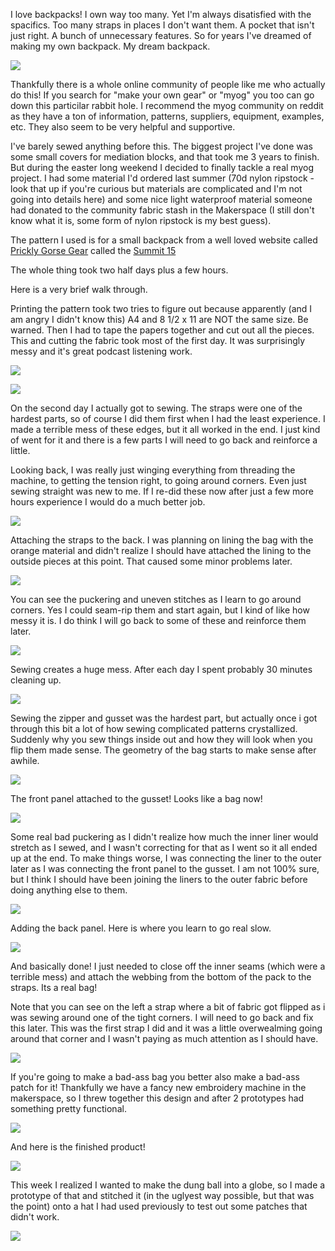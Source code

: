 
I love backpacks! I own way too many. Yet I'm always disatisfied with the spacifics. Too many straps in places I don't want them. A pocket that isn't just right. A bunch of unnecessary features. So for years I've dreamed of making my own backpack. My dream backpack.

![](/assets/images/E007ECD2-45CC-4F62-B108-CF447F2D27BB_1_105_c.jpeg)

Thankfully there is a whole online community of people like me who actually do this! If you search for "make your own gear" or "myog" you too can go down this particilar rabbit hole. I recommend the myog community on reddit as they have a ton of information, patterns, suppliers, equipment, examples, etc. They also seem to be very helpful and supportive.

I've barely sewed anything before this. The biggest project I've done was some small covers for mediation blocks, and that took me 3 years to finish. But during the easter long weekend I decided to finally tackle a real myog project. I had some material I'd ordered last summer (70d nylon ripstock - look that up if you're curious but materials are complicated and I'm not going into details here) and some nice light waterproof material someone had donated to the community fabric stash in the Makerspace (I still don't know what it is, some form of nylon ripstock is my best guess).

The pattern I used is for a small backpack from a well loved website called [Prickly Gorse Gear](https://www.myogtutorials.com) called the [Summit 15](https://www.myogtutorials.com/summit-15-backpack/)

The whole thing took two half days plus a few hours.

Here is a very brief walk through.

Printing the pattern took two tries to figure out because apparently (and I am angry I didn't know this) A4 and 8 1/2 x 11 are NOT the same size. Be warned. Then I had to tape the papers together and cut out all the pieces. This and cutting the fabric took most of the first day. It was surprisingly messy and it's great podcast listening work.

![](/assets/images/D1443A99-BD75-4736-ADA6-0E0D70C22977_1_105_c.jpeg)

![](/assets/images/705E5E20-EF6E-4990-9A44-FF75C116C0F1_1_102_o.jpeg)

On the second day I actually got to sewing. The straps were one of the hardest parts, so of course I did them first when I had the least experience. I made a terrible mess of these edges, but it all worked in the end. I just kind of went for it and there is a few parts I will need to go back and reinforce a little.

Looking back, I was really just winging everything from threading the machine, to getting the tension right, to going around corners. Even just sewing straight was new to me. If I re-did these now after just a few more hours experience I would do a much better job.

![](/assets/images/57F1C7EC-FC07-4119-A1EF-33B4760A93E0_1_102_o.jpeg)

Attaching the straps to the back. I was planning on lining the bag with the orange material and didn't realize I should have attached the lining to the outside pieces at this point. That caused some minor problems later.

![](/assets/images/317AE1F0-757B-425A-AFCF-08FBFC3B08C8_1_102_o.jpeg)

You can see the puckering and uneven stitches as I learn to go around corners. Yes I could seam-rip them and start again, but I kind of like how messy it is. I do think I will go back to some of these and reinforce them later.

![](/assets/images/D526D62E-E509-4115-943F-A86E46C1FAA1_1_102_o.jpeg)

Sewing creates a huge mess. After each day I spent probably 30 minutes cleaning up.

![](/assets/images/AA810450-1458-4920-A235-81BB5FF60AFB_1_102_o.jpeg)

Sewing the zipper and gusset was the hardest part, but actually once i got through this bit a lot of how sewing complicated patterns crystallized. Suddenly why you sew things inside out and how they will look when you flip them made sense. The geometry of the bag starts to make sense after awhile.

![](/assets/images/2806D6B3-8296-4E91-892F-A1C490D45D6D_1_105_c.jpeg)

The front panel attached to the gusset! Looks like a bag now!

![](/assets/images/80E16F53-AA2D-4FAF-8873-084F84B52F0D_1_105_c.jpeg)

Some real bad puckering as I didn't realize how much the inner liner would stretch as I sewed, and I wasn't correcting for that as I went so it all ended up at the end. To make things worse, I was connecting the liner to the outer later as I was connecting the front panel to the gusset. I am not 100% sure, but I think I should have been joining the liners to the outer fabric before doing anything else to them.

![](/assets/images/08E2D199-EB42-49F5-8E6D-D5FA55349B4D_1_105_c.jpeg)

Adding the back panel. Here is where you learn to go real slow.

![](/assets/images/1B72B751-8CB7-40CD-AD60-470775938D2D_1_105_c.jpeg)

And basically done! I just needed to close off the inner seams (which were a terrible mess) and attach the webbing from the bottom of the pack to the straps. Its a real bag!

Note that you can see on the left a strap where a bit of fabric got flipped as i was sewing around one of the tight corners. I will need to go back and fix this later. This was the first strap I did and it was a little overwealming going around that corner and I wasn't paying as much attention as I should have.

![](/assets/images/8E278D49-072B-4A7E-829A-5EE055AF691D_1_105_c.jpeg)

If you're going to make a bad-ass bag you better also make a bad-ass patch for it! Thankfully we have a fancy new embroidery machine in the makerspace, so I threw together this design and after 2 prototypes had something pretty functional.

![](/assets/images/1D9AA744-FAF3-4B18-A8E0-60CC00F515D7_1_105_c.jpeg)

And here is the finished product!

![](/assets/images/16C3BD64-E7B9-485B-BBEF-7871DE3D6628_1_105_c.jpeg)

This week I realized I wanted to make the dung ball into a globe, so I made a prototype of that and stitched it (in the uglyest way possible, but that was the point) onto a hat I had used previously to test out some patches that didn't work.

![](/assets/images/E007ECD2-45CC-4F62-B108-CF447F2D27BB_1_105_c.jpeg)
